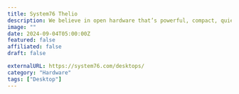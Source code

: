 ```yaml
---
title: System76 Thelio
description: We believe in open hardware that’s powerful, compact, quiet, beautiful and upgradable—so we made it.
image: ""
date: 2024-09-04T05:00:00Z
featured: false
affiliated: false
draft: false

externalURL: https://system76.com/desktops/
category: "Hardware"
tags: ["Desktop"]
---
```

